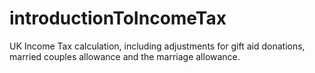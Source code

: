 # introductionToIncomeTax
 UK Income Tax calculation, including adjustments for gift aid donations, married couples allowance and the marriage allowance.
